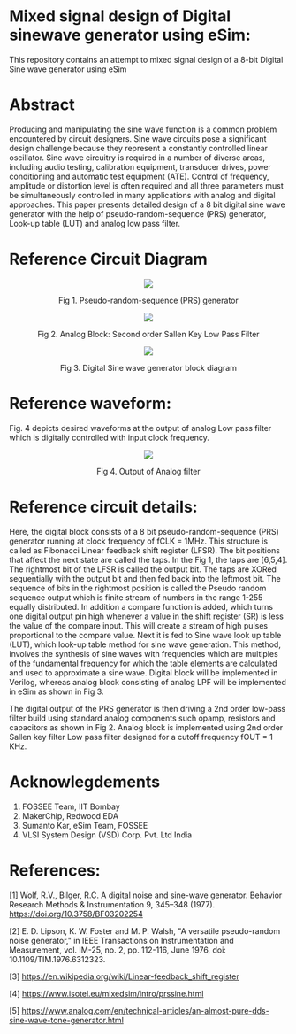 # Mixed signal design of Digital sinewave generator using eSim:
This repository contains an attempt to mixed signal design of a 8-bit Digital Sine wave generator using eSim

# Abstract
Producing and manipulating the sine wave function is a common problem encountered by circuit designers. Sine wave circuits pose a significant design challenge because they represent a constantly controlled linear oscillator. Sine wave circuitry is required in a number of diverse areas, including audio testing, calibration equipment, transducer drives, power conditioning and automatic test equipment (ATE). Control of frequency, amplitude or distortion level is often required and all three parameters must be simultaneously controlled in many applications with analog and digital approaches. This paper presents detailed design of a 8 bit digital sine wave generator with the help of pseudo-random-sequence (PRS) generator, Look-up table (LUT) and analog low pass filter. 

# Reference Circuit Diagram

<p align="center">
<img src="https://user-images.githubusercontent.com/99788755/157652578-c5bfb134-c1a2-4abe-9431-2b881085eb0c.png">
</p> 
<p align="center">
Fig 1. Pseudo-random-sequence (PRS) generator
</p>

<p align="center">
<img src="https://user-images.githubusercontent.com/99788755/157651325-4f1d954d-92be-4244-bfab-5194208e27d0.png">
</p> 
<p align="center">
Fig 2. Analog Block: Second order Sallen Key Low Pass Filter
</p>

<p align="center">
<img src="https://user-images.githubusercontent.com/99788755/157652101-c89aec12-923b-4a05-b98c-f48f9760511a.png">
</p> 
<p align="center">
Fig 3. Digital Sine wave generator block diagram
</p>

# Reference waveform: 

Fig. 4 depicts desired waveforms at the output of analog Low pass filter which is digitally controlled with input clock frequency.  

<p align="center">
<img src="https://user-images.githubusercontent.com/99788755/157652251-52f845f9-a6f5-4633-b26d-20374c6a3c13.png">
</p> 
<p align="center">
Fig 4.  Output of Analog filter
</p>

# Reference circuit details: 
Here, the digital block consists of a 8 bit pseudo-random-sequence (PRS) generator running at clock frequency of fCLK = 1MHz. This structure is called as Fibonacci Linear feedback shift register (LFSR). The bit positions that affect the next state are called the taps. In the Fig 1, the taps are [6,5,4]. The rightmost bit of the LFSR is called the output bit. The taps are XORed sequentially with the output bit and then fed back into the leftmost bit. The sequence of bits in the rightmost position is called the Pseudo random sequence output which is finite stream of numbers in the range 1-255 equally distributed. In addition a compare function is added, which turns one digital output pin high whenever a value in the shift register (SR) is less the value of the compare input. This will create a stream of high pulses proportional to the compare value. Next it is fed to Sine wave look up table (LUT), which look-up table method for sine wave generation. This method, involves the synthesis of sine waves with frequencies which are multiples of the fundamental frequency for which the table elements are calculated and used to approximate a sine wave. Digital block will be implemented in Verilog, whereas analog block consisting of analog LPF will be implemented in eSim as shown in Fig 3.

The digital output of the PRS generator is then driving a 2nd order low-pass filter build using standard analog components such opamp, resistors and capacitors as shown in Fig 2. Analog block is implemented using 2nd order Sallen key filter Low pass filter designed for a cutoff frequency fOUT = 1 KHz. 
 


# Acknowlegdements
1. FOSSEE Team, IIT Bombay
2. MakerChip, Redwood EDA
3. Sumanto Kar, eSim Team, FOSSEE
4. VLSI System Design (VSD) Corp. Pvt. Ltd India

# References: 
[1] Wolf, R.V., Bilger, R.C. A digital noise and sine-wave generator. Behavior Research Methods & Instrumentation 9, 345–348 (1977). https://doi.org/10.3758/BF03202254 

[2] E. D. Lipson, K. W. Foster and M. P. Walsh, "A versatile pseudo-random noise generator," in IEEE Transactions on Instrumentation and Measurement, vol. IM-25, no. 2, pp. 112-116, June 1976, doi: 10.1109/TIM.1976.6312323.

[3] https://en.wikipedia.org/wiki/Linear-feedback_shift_register

[4] https://www.isotel.eu/mixedsim/intro/prssine.html

[5] https://www.analog.com/en/technical-articles/an-almost-pure-dds-sine-wave-tone-generator.html
